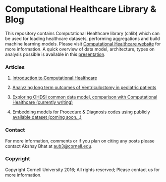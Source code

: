 # Computational Healthcare Library & Blog

This repository contains Computational Healthcare library (chlib) which can be used for loading healthcare datasets,
performing aggregations and build machine learning models. Please visit 
[Computational Healthcare website](http://www.computationalhealthcare.com/) for more information.
A quick overview of data model, architecture, types on analysis possible is available in this 
[presentation](https://docs.google.com/presentation/d/1Oh_-FShr3BCGiCSqghI2dQYnyKvVOeiOqkIjaaEOPwc/edit?usp=sharing). 

 
### Articles

1. [Introduction to Computational Healthcare](blog/introduction.ipynb)
 
2. [Analyzing long term outcomes of Ventriculostomy in pediatric patients](blog/ventriculostomy.ipynb)

3. [Exploring OHDSI common data model, comparison with Computational Healthcare (currently writing)](blog/ohdsi.ipynb)

4. [Embedding models for Procedure & Diagnosis codes using publicly available dataset (coming soon...)](blog/vectors.ipynb)


### Contact
For more information, comments or if you plan on citing any posts please contact Akshay Bhat at aub3@cornell.edu. 

### Copyright
Copyright Cornell University 2016; All rights reserved;
Please contact us for more information.

